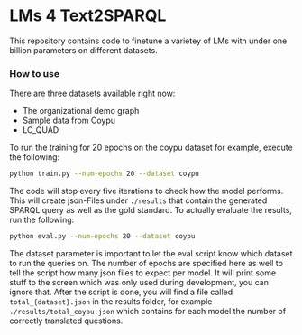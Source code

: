 # LMs 4 Text2SPARQL

This repository contains code to finetune a varietey of LMs with under one billion parameters on different datasets.

### How to use

There are three datasets available right now:
- The organizational demo graph
- Sample data from Coypu
- LC_QUAD

To run the training for 20 epochs on the coypu dataset for example, execute the following:

  ```bash
python train.py --num-epochs 20 --dataset coypu
  ```

The code will stop every five iterations to check how the model performs. This will create json-Files under `./results` that contain the generated SPARQL query as well as the gold standard. To actually evaluate the results, run the following:

  ```bash
python eval.py --num-epochs 20 --dataset coypu
  ```

The dataset parameter is important to let the eval script know which dataset to run the queries on. The number of epochs are specified here as well to tell the script how many json files to expect per model. It will print some stuff to the screen
which was only used during development, you can ignore that. After the script is done, you will find a file called `total_{dataset}.json` in the results folder, for example `./results/total_coypu.json` which contains for each model the number of
correctly translated questions.
